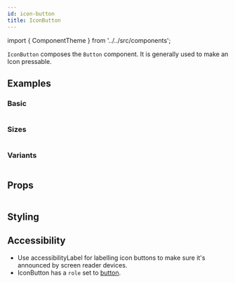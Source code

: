 ```yaml
---
id: icon-button
title: IconButton
---
```


import { ComponentTheme } from '../../src/components';

`IconButton` composes the `Button` component. It is generally used to make an Icon pressable.

## Examples

### Basic

```ComponentSnackPlayer path=composites,IconButton,Basic.tsx

```

### Sizes

```ComponentSnackPlayer path=composites,IconButton,Basic.tsx

```

### Variants

```ComponentSnackPlayer path=composites,IconButton,Basic.tsx

```

## Props

```ComponentPropTable path=composites,IconButton,index.tsx

```

## Styling

<ComponentTheme name="iconButton" />

## Accessibility

- Use accessibilityLabel for labelling icon buttons to make sure it's announced by screen reader devices.
- IconButton has a `role` set to [button](https://www.w3.org/WAI/ARIA/apg/#button).
